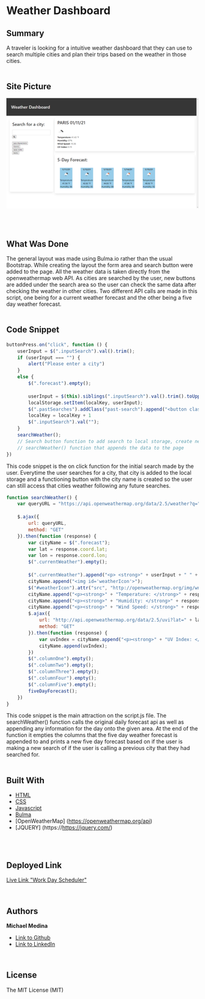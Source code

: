 # Weather Dashboard

## Summary
A traveler is looking for a intuitive weather dashboard that they can use to search multiple cities and plan their
trips based on the weather in those cities. 
<br>
<br>

## Site Picture
![Site](Assets/screenshot.png)

<br>
<br>

## What Was Done
The general layout was made using Bulma.io rather than the usual Bootstrap. While creating the layout the form area and search button were added to the page. All the weather data is taken directly from the openweathermap web API. As cities are searched by the user, new buttons are added under the search area so the user can check the same data after checking the weather in other cities. Two different API calls are made in this script, one being for a current weather forecast and the other being a five day weather forecast.
<br>
<br>

## Code Snippet
```javascript
buttonPress.on("click", function () {
    userInput = $(".inputSearch").val().trim();
    if (userInput === "") {
        alert("Please enter a city")
    }
    else {
        $(".forecast").empty();
  
        userInput = $(this).siblings(".inputSearch").val().trim().toUpperCase();
        localStorage.setItem(localKey, userInput);
        $(".pastSearches").addClass("past-search").append("<button class= cityButton>" + userInput + "</button> <br>");
        localKey = localKey + 1
        $(".inputSearch").val("");
    }
    searchWeather();
    // Search button function to add search to local storage, create new buttons for those cities and to run 
    // searchWeather() function that appends the data to the page
})
```
This code snippet is the on click function for the initial search made by the user. Everytime the user searches for a city, that city is added to the local storage and a functioning button with the city name is created so the user can still access that cities weather following any future searches.

```javascript
function searchWeather() {
    var queryURL = "https://api.openweathermap.org/data/2.5/weather?q=" + userInput + "&appid=" + apiKey + "&units=imperial";
     
    $.ajax({
        url: queryURL,
        method: "GET"
    }).then(function (response) {
        var cityName = $(".forecast");
        var lat = response.coord.lat;
        var lon = response.coord.lon;
        $(".currentWeather").empty(); 
      
        $(".currentWeather").append("<p> <strong>" + userInput + " " + (moment().format("MM/DD/YY")) + "</p></strong>");
        cityName.append("<img id='weatherIcon'>");
        $("#weatherIcon").attr("src", "http://openweathermap.org/img/wn/"+ response.weather[0].icon + ".png");
        cityName.append("<p><strong>" + "Temperature: </strong>" + response.main.temp + " °F</p>");
        cityName.append("<p><strong>" + "Humidity: </strong>" + response.main.humidity + "%" + "</p>");
        cityName.append("<p><strong>" + "Wind Speed: </strong>" + response.wind.speed + "</p>");
        $.ajax({
            url: "http://api.openweathermap.org/data/2.5/uvi?lat=" + lat + "&lon=" + lon + "&appid=" + apiKey,
            method: "GET"
        }).then(function (response) {
            var uvIndex = cityName.append("<p><strong>" + "UV Index: </strong>" + response.value + "</p>");
            cityName.append(uvIndex);
        })
        $(".columnOne").empty();
        $(".columnTwo").empty();
        $(".columnThree").empty();
        $(".columnFour").empty();
        $(".columnFive").empty();
        fiveDayForecast();
    })
}
```
This code snippet is the main attraction on the script.js file. The searchWeather() function calls the original daily forecast api as well as appending any information for the day onto the given area. At the end of the function it empties the columns that the five day weather forecast is appended to and prints a new five day forecast based on if the user is making a new search of if the user is calling a previous city that they had searched for.
<br>
<br>

## Built With

* [HTML](https://developer.mozilla.org/en-US/docs/Web/HTML)
* [CSS](https://developer.mozilla.org/en-US/docs/Web/CSS)
* [Javascript](https://developer.mozilla.org/en-US/docs/Web/JavaScript)
* [Bulma](https://bulma.io/)
* [OpenWeatherMap] (https://openweathermap.org/api)
* [JQUERY] (https://https://jquery.com/)


<br>
<br>

## Deployed Link

[Live Link "Work Day Scheduler"](https://michaelanthonyyy.github.io/weather-dashboard/)

<br>

## Authors

**Michael Medina** 
- [Link to Github](https://github.com/michaelanthonyyy)
- [Link to LinkedIn](https://www.linkedin.com/in/michael-medina-22aa70200?lipi=urn%3Ali%3Apage%3Ad_flagship3_profile_view_base_contact_details%3B311BosSLTMS4JkhAfkX61A%3D%3D)

<br>

## License
The MIT License (MIT)